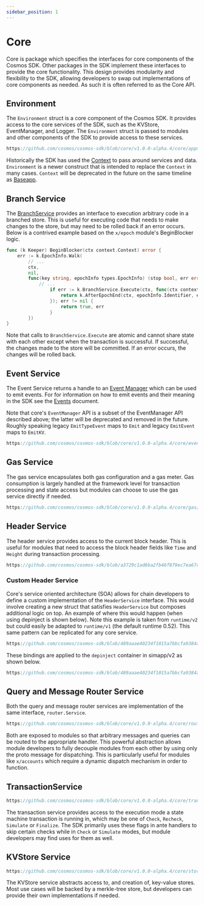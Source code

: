 ```yaml
---
sidebar_position: 1
---
```


# Core

Core is package which specifies the interfaces for core components of the Cosmos SDK.  Other packages in the SDK implement these interfaces to provide the core functionality.  This design provides modularity and flexibility to the SDK, allowing developers to swap out implementations of core components as needed.  As such it is often referred to as the Core API.

## Environment

The `Environment` struct is a core component of the Cosmos SDK.  It provides access to the core services of the SDK, such as the KVStore, EventManager, and Logger.  The `Environment` struct is passed to modules and other components of the SDK to provide access to these services.

```go reference
https://github.com/cosmos/cosmos-sdk/blob/core/v1.0.0-alpha.4/core/appmodule/v2/environment.go#L16-L29
```

Historically the SDK has used the [Context](02-context.md) to pass around services and data.  `Environment` is a newer construct that is intended to replace the `Context` in many cases.  `Context` will be deprecated in the future on the same timeline as [Baseapp](00-baseapp.md).

## Branch Service

The [BranchService](https://pkg.go.dev/cosmossdk.io/core/branch#Service.Execute) provides an
interface to execution arbitrary code in a branched store.  This is useful for executing code
that needs to make changes to the store, but may need to be rolled back if an error occurs.
Below is a contrived example based on the `x/epoch` module's BeginBlocker logic.

```go reference
func (k Keeper) BeginBlocker(ctx context.Context) error {
	err := k.EpochInfo.Walk(
        // ...
		ctx,
		nil,
		func(key string, epochInfo types.EpochInfo) (stop bool, err error) {
            // ...  
				if err := k.BranchService.Execute(ctx, func(ctx context.Context) error {
					return k.AfterEpochEnd(ctx, epochInfo.Identifier, epochInfo.CurrentEpoch)
                }); err != nil {
                    return true, err
                }
        })
}
```

Note that calls to `BranchService.Execute` are atomic and cannot share state with each other
except when the transaction is successful. If successful, the changes made to the store will be
committed.  If an error occurs, the changes will be rolled back.

## Event Service

The Event Service returns a handle to an [Event Manager](https://pkg.go.dev/cosmossdk.io/core@v1.0.0-alpha.4/event#Manager) which can be used to emit events.  For for information on how to emit events and their meaning in the SDK see the [Events](08-events.md) document.

Note that core's `EventManager` API is a subset of the EventManager API described above; the latter will be deprecated and removed in the future.  Roughly speaking legacy `EmitTypeEvent` maps to `Emit` and legacy `EmitEvent` maps to `EmitKV`.

```go reference
https://github.com/cosmos/cosmos-sdk/blob/core/v1.0.0-alpha.4/core/event/service.go#L18-L29
```

## Gas Service

The gas service encapsulates both gas configuration and a gas meter.  Gas consumption is largely handled at the framework level for transaction processing and state access but modules can choose to use the gas service directly if needed.

```go reference
https://github.com/cosmos/cosmos-sdk/blob/core/v1.0.0-alpha.4/core/gas/service.go#L26-L54
```

## Header Service

The header service provides access to the current block header.  This is useful for modules that need to access the block header fields like `Time` and `Height` during transaction processing.

```go reference
https://github.com/cosmos/cosmos-sdk/blob/a3729c1ad6ba2fb46f879ec7ea67c3afc02e9859/core/header/service.go#L11-L23
```

### Custom Header Service

Core's service oriented architecture (SOA) allows for chain developers to define a custom
implementation of the `HeaderService` interface.  This would involve creating a new struct that
satisfies `HeaderService` but composes additional logic on top.  An example of where this would
happen (when using depinject is shown below).  Note this example is taken from `runtime/v2` but
could easily be adapted to `runtime/v1` (the default runtime 0.52).  This same pattern can be replicated for any core service.

```go reference
https://github.com/cosmos/cosmos-sdk/blob/489aaae40234f1015a7bbcfa9384a89dc8de8153/runtime/v2/module.go#L262-L288
```

These bindings are applied to the `depinject` container in simapp/v2 as shown below.

```go reference
https://github.com/cosmos/cosmos-sdk/blob/489aaae40234f1015a7bbcfa9384a89dc8de8153/simapp/v2/app_di.go#L72-L74
```

## Query and Message Router Service

Both the query and message router services are implementation of the same interface, `router.Service`.

```go reference
https://github.com/cosmos/cosmos-sdk/blob/core/v1.0.0-alpha.4/core/router/service.go#L11-L16
```

Both are exposed to modules so that arbitrary messages and queries can be routed to the
appropriate handler.  This powerful abstraction allows module developers to fully decouple
modules from each other by using only the proto message for dispatching.   This is particularly useful for modules like `x/accounts` which require a dynamic dispatch mechanism in order to function.

## TransactionService

```go reference
https://github.com/cosmos/cosmos-sdk/blob/core/v1.0.0-alpha.4/core/transaction/service.go#L21-L25
```

The transaction service provides access to the execution mode a state machine transaction is
running in, which may be one of `Check`, `Recheck`, `Simulate` or `Finalize`.  The SDK primarily
uses these flags in ante handlers to skip certain checks while in `Check` or `Simulate` modes, but module developers may find uses for them as well.

## KVStore Service

```go reference
https://github.com/cosmos/cosmos-sdk/blob/core/v1.0.0-alpha.4/core/store/service.go#L5-L11
```

The KVStore service abstracts access to, and creation of, key-value stores.  Most use cases will be backed by a merkle-tree store, but developers can provide their own implementations if needed.